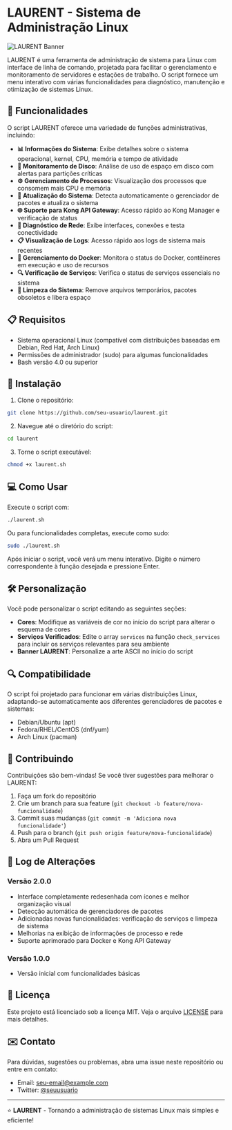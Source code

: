 # LAURENT - Sistema de Administração Linux

![LAURENT Banner](https://img.shields.io/badge/LAURENT-Sistema%20de%20Administração-blue?style=for-the-badge)

LAURENT é uma ferramenta de administração de sistema para Linux com interface de linha de comando, projetada para facilitar o gerenciamento e monitoramento de servidores e estações de trabalho. O script fornece um menu interativo com várias funcionalidades para diagnóstico, manutenção e otimização de sistemas Linux.

## 🌟 Funcionalidades

O script LAURENT oferece uma variedade de funções administrativas, incluindo:

- **📊 Informações do Sistema**: Exibe detalhes sobre o sistema operacional, kernel, CPU, memória e tempo de atividade
- **💾 Monitoramento de Disco**: Análise de uso de espaço em disco com alertas para partições críticas
- **⚙️ Gerenciamento de Processos**: Visualização dos processos que consomem mais CPU e memória
- **🔄 Atualização do Sistema**: Detecta automaticamente o gerenciador de pacotes e atualiza o sistema
- **🌐 Suporte para Kong API Gateway**: Acesso rápido ao Kong Manager e verificação de status
- **🔌 Diagnóstico de Rede**: Exibe interfaces, conexões e testa conectividade
- **📋 Visualização de Logs**: Acesso rápido aos logs de sistema mais recentes
- **🐳 Gerenciamento do Docker**: Monitora o status do Docker, contêineres em execução e uso de recursos
- **🔍 Verificação de Serviços**: Verifica o status de serviços essenciais no sistema
- **🧹 Limpeza do Sistema**: Remove arquivos temporários, pacotes obsoletos e libera espaço

## 📋 Requisitos

- Sistema operacional Linux (compatível com distribuições baseadas em Debian, Red Hat, Arch Linux)
- Permissões de administrador (sudo) para algumas funcionalidades
- Bash versão 4.0 ou superior

## 🚀 Instalação

1. Clone o repositório:
```bash
git clone https://github.com/seu-usuario/laurent.git
```

2. Navegue até o diretório do script:
```bash
cd laurent
```

3. Torne o script executável:
```bash
chmod +x laurent.sh
```

## 💻 Como Usar

Execute o script com:

```bash
./laurent.sh
```

Ou para funcionalidades completas, execute como sudo:

```bash
sudo ./laurent.sh
```

Após iniciar o script, você verá um menu interativo. Digite o número correspondente à função desejada e pressione Enter.

## 🛠️ Personalização

Você pode personalizar o script editando as seguintes seções:

- **Cores**: Modifique as variáveis de cor no início do script para alterar o esquema de cores
- **Serviços Verificados**: Edite o array `services` na função `check_services` para incluir os serviços relevantes para seu ambiente
- **Banner LAURENT**: Personalize a arte ASCII no início do script

## 🔍 Compatibilidade

O script foi projetado para funcionar em várias distribuições Linux, adaptando-se automaticamente aos diferentes gerenciadores de pacotes e sistemas:

- Debian/Ubuntu (apt)
- Fedora/RHEL/CentOS (dnf/yum)
- Arch Linux (pacman)

## 🤝 Contribuindo

Contribuições são bem-vindas! Se você tiver sugestões para melhorar o LAURENT:

1. Faça um fork do repositório
2. Crie um branch para sua feature (`git checkout -b feature/nova-funcionalidade`)
3. Commit suas mudanças (`git commit -m 'Adiciona nova funcionalidade'`)
4. Push para o branch (`git push origin feature/nova-funcionalidade`)
5. Abra um Pull Request

## 📝 Log de Alterações

### Versão 2.0.0
- Interface completamente redesenhada com ícones e melhor organização visual
- Detecção automática de gerenciadores de pacotes
- Adicionadas novas funcionalidades: verificação de serviços e limpeza de sistema
- Melhorias na exibição de informações de processo e rede
- Suporte aprimorado para Docker e Kong API Gateway

### Versão 1.0.0
- Versão inicial com funcionalidades básicas

## 📜 Licença

Este projeto está licenciado sob a licença MIT. Veja o arquivo [LICENSE](LICENSE) para mais detalhes.

## ✉️ Contato

Para dúvidas, sugestões ou problemas, abra uma issue neste repositório ou entre em contato:

- Email: seu-email@example.com
- Twitter: [@seuusuario](https://twitter.com/seuusuario)

---

⭐ **LAURENT** - Tornando a administração de sistemas Linux mais simples e eficiente!
